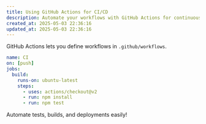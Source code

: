 ```yaml
---
title: Using GitHub Actions for CI/CD
description: Automate your workflows with GitHub Actions for continuous integration.
created_at: 2025-05-03 22:36:16
updated_at: 2025-05-03 22:36:16
---
```


GitHub Actions lets you define workflows in `.github/workflows`.

```yaml
name: CI
on: [push]
jobs:
  build:
    runs-on: ubuntu-latest
    steps:
      - uses: actions/checkout@v2
      - run: npm install
      - run: npm test
```

Automate tests, builds, and deployments easily!
